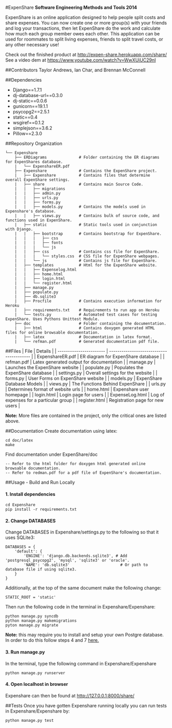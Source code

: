 #ExpenShare 
**Software Engineering Methods and Tools 2014**

ExpenShare is an online application designed to help people split costs and share expenses. You can now create one or more group(s) with your friends and log your transactions, then let ExpenShare do the work and calculate how much each group member owes each other. This application can be used for roommates to split living expenses, friends to split travel costs, or any other necessary use!

Check out the finished product at http://expen-share.herokuapp.com/share/
See a video dem at https://www.youtube.com/watch?v=WwXUiUC29nI

##Contributors
Taylor Andrews, Ian Char, and Brennan McConnell

##Dependencies
 * Django==1.7.1
 * dj-database-url==0.3.0
 * dj-static==0.0.6
 * gunicorn==19.1.1
 * psycopg2==2.5.1
 * static==0.4
 * wsgiref==0.1.2
 * simplejson==3.6.2
 * Pillow==2.3.0

##Repository Organization
```
└── Expenshare
    ├── ERDiagrams              # Folder containing the ER diagrams for ExpenShares database.
    |   └── ExpenshareER.pdf
    ├── Expenshare              # Contains the ExpenShare project.
    |	├── Expenshare          # Contains files that determine overall ExpenShare settings.
    |	├── share               # Contains main Source Code.
    |   |   ├── migrations
    |   |   ├── admin.py
    |   |   ├── urls.py
    |   |   ├── forms.py        
    |   |   ├── models.py       # Contains the models used in Expenshare's database.
    |   |   ├── views.py        # Contains bulk of source code, and functions used in ExpenShare.
    |	├── static              # Static tools used in conjunction with Django. 
    |   |   ├── bootstrap       # Contains bootstrap for ExpenShare.
    |   |   |   ├── css
    |   |   |   ├── fonts
    |   |   |   └── js
    |   |   ├── css             # Contains css file for ExpenShare.
    |   |   |   └── styles.css  # CSS file for ExpenShare webpages.
    |   |   └── js              # Contains js file for ExpenShare.
    |   ├── templates           # Html for the ExpenShare website.
    |   |   ├── Expenselog.html
    |   |   ├── home.html
    |   |   ├── login.html
    |   |   └── register.html
    |   ├── manage.py
    |   ├── populate.py
    |   ├── db.sqlite3
    |   ├── Procfile            # Contains execution information for Heroku
    |   ├── requirements.txt    # Requirements to run app on Heroku
    |   └── tests.py            # Automated test cases for testing ExpenShare. Uses Pythons Unittest Module.
    ├── doc                     # Folder containing the documentation.
    |	├── html                # Contains doxygen generated HTML files for online browsable documentation.
    |   ├── latex               # Documentation in latex format.
    |   └── refman.pdf          # Generated documentation pdf file.
```

##Files
| File                    | Details                                  |
| ----------------------- | ---------------------------------------- |
| ExpenshareER.pdf        | ER diagram for ExpenShare database       |
| refman.pdf              | Latex generated output for documentation |
| manage.py               | Launches the ExpenShare website          | 
| populate.py             | Populates the ExpenShare database        |
| settings.py             | Overall settings for the website         |
| forms.py                | User Forms on ExpenShare website         |
| models.py               | ExpenShare Database Models               |
| views.py                | The Functions Behind ExpenShare          |
| urls.py                 | Determines format of website urls        |
| home.html               | Expenshare user homepage                 |
| login.html              | Login page for users                     |
| ExpenseLog.html         | Log of expenses for a particular group   |
| register.html           | Registration page for new users          |

**Note:** More files are contained in the project, only the critical ones are listed above. 

##Documentation
Create documentation using latex:
```
cd doc/latex
make
```
Find documentation under ExpenShare/doc
```
-- Refer to the html folder for doxygen html generated online browsable documentation.
-- Refer to redman.pdf for a pdf file of ExpenShare's documentation.
```

##Usage - Build and Run Locally
#### 1. Install dependencies
```
cd Expenshare
pip install -r requirements.txt
```
#### 2. Change DATABASES
Change DATABASES in Expenshare/settings.py to the following so that it uses SQLite3:
```
DATABASES = {
    'default': {
        'ENGINE': 'django.db.backends.sqlite3', # Add 'postgresql_psycopg2', 'mysql', 'sqlite3' or 'oracle'.
        'NAME': 'db.sqlite3'                      # Or path to database file if using sqlite3.
    }
}
```
Additionally, at the top of the same document make the following change:
```
STATIC_ROOT = 'static'
```
Then run the following code in the terminal in Expenshare/Expenshare:
```
python manage.py syncdb
python manage.py makemigrations
pyton manage.py migrate
```
**Note:** this may require you to install and setup your own Postgre database. In order to do this follow steps 4 and 7 [here.](https://www.digitalocean.com/community/tutorials/how-to-install-and-configure-django-with-postgres-nginx-and-gunicorn)

#### 3. Run manage.py
In the terminal, type the following command in Expenshare/Expenshare
```
python manage.py runserver
```

#### 4. Open localhost in browser
Expenshare can then be found at http://127.0.0.1:8000/share/

##Tests
Once you have gotten Expenshare running locally you can run tests in Expenshare/Expenshare by:
```
python manage.py test
```
